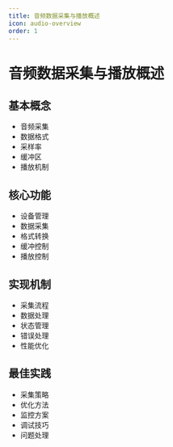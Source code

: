 ```yaml
---
title: 音频数据采集与播放概述
icon: audio-overview
order: 1
---
```


# 音频数据采集与播放概述

## 基本概念
- 音频采集
- 数据格式
- 采样率
- 缓冲区
- 播放机制

## 核心功能
- 设备管理
- 数据采集
- 格式转换
- 缓冲控制
- 播放控制

## 实现机制
- 采集流程
- 数据处理
- 状态管理
- 错误处理
- 性能优化

## 最佳实践
- 采集策略
- 优化方法
- 监控方案
- 调试技巧
- 问题处理
